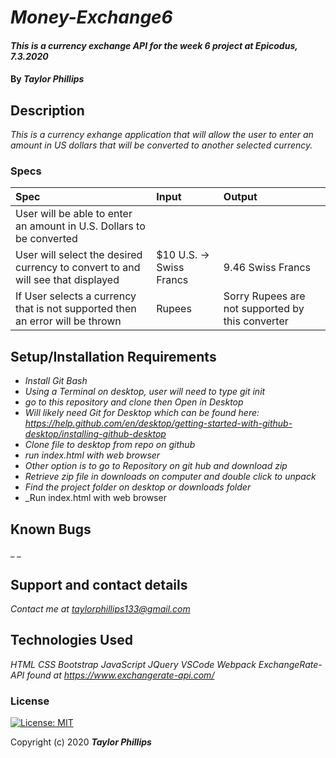 # _Money-Exchange6_

#### _This is a currency exchange API for the week 6 project at Epicodus, 7.3.2020_

#### By _**Taylor Phillips**_

## Description

_This is a currency exhange application that will allow the user to enter an amount in US dollars that will be converted to another selected currency._

### Specs
| Spec | Input | Output |
| :-------------     | :------------- | :------------- |
| User will be able to enter an amount in U.S. Dollars to be converted  |     |       |
| User will select the desired currency to convert to and will see that displayed  |  $10 U.S. -> Swiss Francs | 9.46 Swiss Francs  |
| If User selects a currency that is not supported then an error will be thrown   | Rupees  |  Sorry Rupees are not supported by this converter   |

## Setup/Installation Requirements

* _Install Git Bash_
* _Using a Terminal on desktop, user will need to type git init_
* _go to this repository and clone then Open in Desktop_
* _Will likely need Git for Desktop which can be found here: https://help.github.com/en/desktop/getting-started-with-github-desktop/installing-github-desktop_
* _Clone file to desktop from repo on github_
* _run index.html with web browser_
* _Other option is to go to Repository on git hub and download zip_
* _Retrieve zip file in downloads on computer and double click to unpack_
* _Find the project folder on desktop or downloads folder_
* _Run index.html with web browser

## Known Bugs

_ _
## Support and contact details

_Contact me at <taylorphillips133@gmail.com>_

## Technologies Used

_HTML_
_CSS_
_Bootstrap_
_JavaScript_
_JQuery_
_VSCode_
_Webpack_
_ExchangeRate-API  found at <https://www.exchangerate-api.com/>_

### License

[![License: MIT](https://img.shields.io/badge/License-MIT-yellow.svg)](https://opensource.org/licenses/MIT)

Copyright (c) 2020 **_Taylor Phillips_**